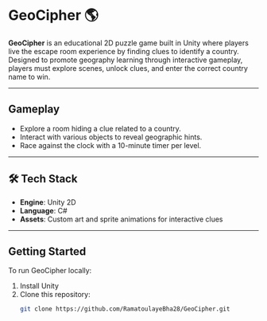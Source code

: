 # GeoCipher 🌎

**GeoCipher** is an educational 2D puzzle game built in Unity where players live the escape room experience by finding clues to identify a country. Designed to promote geography learning through interactive gameplay, players must explore scenes, unlock clues, and enter the correct country name to win.

---

## Gameplay

- Explore a room hiding a clue related to a country.
- Interact with various objects to reveal geographic hints.
- Race against the clock with a 10-minute timer per level.
  
---

## 🛠 Tech Stack

- **Engine**: Unity 2D  
- **Language**: C#  
- **Assets**: Custom art and sprite animations for interactive clues  

---

## Getting Started

To run GeoCipher locally:

1. Install Unity
2. Clone this repository:
   ```bash
   git clone https://github.com/RamatoulayeBha28/GeoCipher.git

